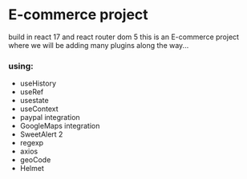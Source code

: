 # E-commerce project

build in react 17  and react router dom 5 this is an E-commerce project where we will be adding many plugins along the way...

### using: 
- useHistory
- useRef
- usestate
- useContext
- paypal integration
- GoogleMaps integration
- SweetAlert 2
- regexp
- axios
- geoCode
- Helmet